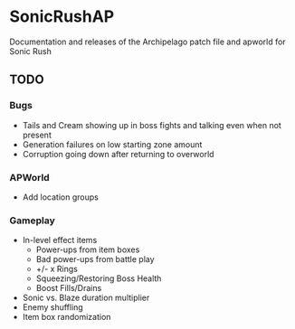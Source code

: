 # SonicRushAP
Documentation and releases of the Archipelago patch file and apworld for Sonic Rush

## TODO
### Bugs
- Tails and Cream showing up in boss fights and talking even when not present
- Generation failures on low starting zone amount
- Corruption going down after returning to overworld

### APWorld
- Add location groups

### Gameplay
- In-level effect items
  - Power-ups from item boxes
  - Bad power-ups from battle play
  - +/- x Rings
  - Squeezing/Restoring Boss Health
  - Boost Fills/Drains
- Sonic vs. Blaze duration multiplier
- Enemy shuffling
- Item box randomization
